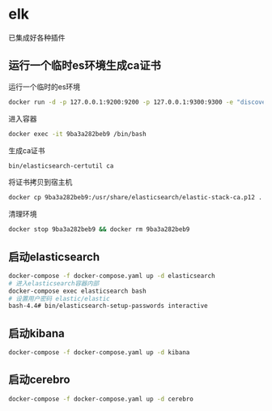 # elk

已集成好各种插件

## 运行一个临时es环境生成ca证书

运行一个临时的es环境

```bash
docker run -d -p 127.0.0.1:9200:9200 -p 127.0.0.1:9300:9300 -e "discovery.type=single-node" docker.elastic.co/elasticsearch/elasticsearch:7.15.2
```

进入容器

```bash
docker exec -it 9ba3a282beb9 /bin/bash
```

生成ca证书

```bash
bin/elasticsearch-certutil ca
```

将证书拷贝到宿主机

```bash
docker cp 9ba3a282beb9:/usr/share/elasticsearch/elastic-stack-ca.p12 .
```

清理环境

```bash
docker stop 9ba3a282beb9 && docker rm 9ba3a282beb9
```

## 启动elasticsearch

```bash
docker-compose -f docker-compose.yaml up -d elasticsearch
# 进入elasticsearch容器内部
docker-compose exec elasticsearch bash
# 设置用户密码 elastic/elastic
bash-4.4# bin/elasticsearch-setup-passwords interactive
```

## 启动kibana

```bash
docker-compose -f docker-compose.yaml up -d kibana
```

## 启动cerebro

```bash
docker-compose -f docker-compose.yaml up -d cerebro
```